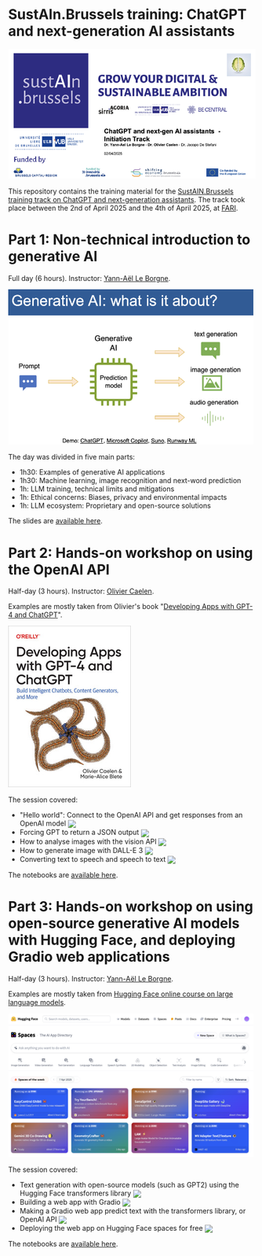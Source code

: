 # SustAIn.Brussels training: ChatGPT and next-generation AI assistants

![slide1](images/slide1.png)

This repository contains the training material for the [SustAIN.Brussels training track on ChatGPT and next-generation assistants](https://www.sustain.brussels/fr_BE/event/chatgpt-next-generation-assistants-training-track-108/register). The track took place between the 2nd of April 2025 and the 4th of April 2025, at [FARI](https://www.fari.brussels/).


# Part 1: Non-technical introduction to generative AI

Full day (6 hours). Instructor: [Yann-Aël Le Borgne](https://www.linkedin.com/in/yannaelb/).

<img src="https://github.com/Yannael/gen-ai-sustain-brussels/blob/main/images/gen-ai-intro.png?raw=true" width="500px"/>

The day was divided in five main parts:

- 1h30: Examples of generative AI applications
- 1h30: Machine learning, image recognition and next-word prediction
- 1h: LLM training, technical limits and mitigations
- 1h: Ethical concerns: Biases, privacy and environmental impacts
- 1h: LLM ecosystem: Proprietary and open-source solutions

The slides are [available here](https://github.com/Yannael/gen-ai-sustain-brussels/tree/main/Part_1_Intro_ChatGPT_AI_Assistants).


# Part 2: Hands-on workshop on using the OpenAI API

Half-day (3 hours). Instructor: [Olivier Caelen](https://www.linkedin.com/in/oliviercaelen/).

Examples are mostly taken from Olivier's book "[Developing Apps with GPT-4 and ChatGPT](https://www.oreilly.com/library/view/developing-apps-with/9781098152475/)". 

![oreilly](images/oreilly-book.jpeg)

The session covered:

-  "Hello world": Connect to the OpenAI API and get responses from an OpenAI model [<img align="center" src="https://colab.research.google.com/assets/colab-badge.svg" />](https://colab.research.google.com/github/Yannael/gen-ai-sustain-brussels/blob/main/Part_2_OpenAI_API/1_HelloWorld.ipynb)
-  Forcing GPT to return a JSON output [<img align="center" src="https://colab.research.google.com/assets/colab-badge.svg" />](https://colab.research.google.com/github/Yannael/gen-ai-sustain-brussels/blob/main/Part_2_OpenAI_API/2_JSON.ipynb)
-  How to analyse images with the vision API [<img align="center" src="https://colab.research.google.com/assets/colab-badge.svg" />](https://colab.research.google.com/github/Yannael/gen-ai-sustain-brussels/blob/main/Part_2_OpenAI_API/3_Vision.ipynb)
-  How to generate image with DALL-E 3 [<img align="center" src="https://colab.research.google.com/assets/colab-badge.svg" />](https://colab.research.google.com/github/Yannael/gen-ai-sustain-brussels/blob/main/Part_2_OpenAI_API/4_DALL-E_3.ipynb)
-  Converting text to speech and speech to text [<img align="center" src="https://colab.research.google.com/assets/colab-badge.svg" />](https://colab.research.google.com/github/Yannael/gen-ai-sustain-brussels/blob/main/Part_2_OpenAI_API/5_Audio.ipynb)

The notebooks are [available here](https://github.com/Yannael/gen-ai-sustain-brussels/tree/main/Part_2_OpenAI_API).

# Part 3: Hands-on workshop on using open-source generative AI models with Hugging Face, and deploying Gradio web applications

Half-day (3 hours). Instructor: [Yann-Aël Le Borgne](https://www.linkedin.com/in/yannaelb/). 

Examples are mostly taken from [Hugging Face online course on large language models](https://huggingface.co/learn/llm-course/chapter1/1?fw=pt).

<img src="https://github.com/Yannael/gen-ai-sustain-brussels/blob/main/images/huggingface_spaces.png?raw=true" width="500px"/>


The session covered:

- Text generation with open-source models (such as GPT2) using the Hugging Face transformers library [<img align="center" src="https://colab.research.google.com/assets/colab-badge.svg" />](https://colab.research.google.com/github/Yannael/gen-ai-sustain-brussels/blob/main/Part_3_HuggingFace_Gradio/1_Transformers.ipynb)
- Building a web app with Gradio [<img align="center" src="https://colab.research.google.com/assets/colab-badge.svg" />](https://colab.research.google.com/github/Yannael/gen-ai-sustain-brussels/blob/main/Part_3_HuggingFace_Gradio/2_Gradio.ipynb)
- Making a Gradio web app predict text with the transformers library, or OpenAI API [<img align="center" src="https://colab.research.google.com/assets/colab-badge.svg" />](https://colab.research.google.com/github/Yannael/gen-ai-sustain-brussels/blob/main/Part_3_HuggingFace_Gradio/1_Transformers.ipynb)
- Deploying the web app on Hugging Face spaces for free [<img align="center" src="https://colab.research.google.com/assets/colab-badge.svg" />](https://colab.research.google.com/github/Yannael/gen-ai-sustain-brussels/blob/main/Part_3_HuggingFace_Gradio/1_Transformers.ipynb)

The notebooks are [available here](https://github.com/Yannael/gen-ai-sustain-brussels/tree/main/Part_3_HuggingFace_Gradio).